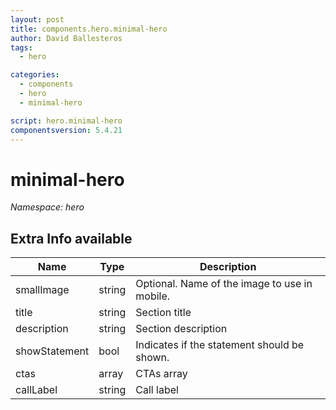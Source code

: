```yaml
---
layout: post
title: components.hero.minimal-hero
author: David Ballesteros
tags:
  - hero

categories:
  - components
  - hero
  - minimal-hero

script: hero.minimal-hero
componentsversion: 5.4.21
---
```

# minimal-hero

*Namespace: hero*

## Extra Info available

| Name | Type | Description
| --- | --- | ---
| smallImage | string | Optional. Name of the image to use in mobile. |
| title | string | Section title |
| description | string | Section description |
| showStatement | bool | Indicates if the statement should be shown. |
| ctas | array | CTAs array |
| callLabel | string | Call label |
